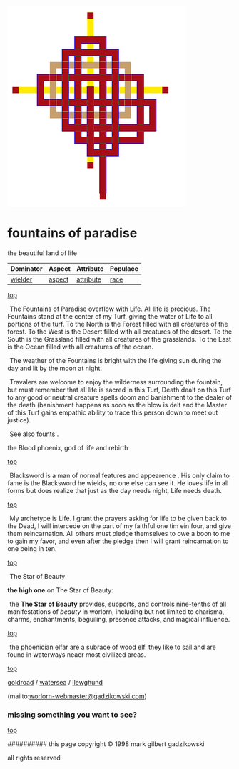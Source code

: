 ![pattern](assets/pattern.gif)

# fountains of paradise



the beautiful land of life

|  **Dominator**       |  **Aspect**        |  **Attribute**           |  **Populace**  | 
| -------------------- | ------------------ | ------------------------ | -------------- | 
|  [wielder](wielder)  |  [aspect](aspect)  |  [attribute](attribute)  |  [race](race)  | 

 

 [top](#top) 

  ![xparent](assets/xparent.gif) The Fountains of Paradise overflow with Life. All life is precious. The Fountains stand at the center of my Turf, giving the water of Life to all portions of the turf. To the North is the Forest filled with all creatures of the forest. To the West is the Desert filled with all creatures of the desert. To the South is the Grassland filled with all creatures of the grasslands. To the East is the Ocean filled with all creatures of the ocean.

  ![xparent](assets/xparent.gif) The weather of the Fountains is bright with the life giving sun during the day and lit by the moon at night.

  ![xparent](assets/xparent.gif) Travalers are welcome to enjoy the wilderness surrounding the fountain, but must remember that all life is sacred in this Turf, Death dealt on this Turf to any good or neutral creature spells doom and banishment to the dealer of the death (banishment happens as soon as the blow is delt and the Master of this Turf gains empathic ability to trace this person down to meet out justice).

  ![xparent](assets/xparent.gif) See also  [founts](founts.md) .

 







the Blood phoenix, god of life and rebirth

 [top](#top) 

  ![xparent](assets/xparent.gif) Blacksword is a man of normal features and appearence . His only claim to fame is the Blacksword he wields, no one else can see it. He loves life in all forms but does realize that just as the day needs night, Life needs death.

 

 [top](#top) 

  ![xparent](assets/xparent.gif) My archetype is Life. I grant the prayers asking for life to be given back to the Dead, I will intercede on the part of my faithful one tim ein four, and give them reincarnation. All others must pledge themselves to owe a boon to me to gain my favor, and even after the pledge then I will grant reincarnation to one being in ten.

 

 [top](#top) 

  ![xparent](assets/xparent.gif) The Star of Beauty

 
 **the high one** on The Star of Beauty:

  ![xparent](assets/xparent.gif) the **The Star of Beauty** provides, supports, and controls nine-tenths of all manifestations of *beauty* in worlorn, including but not limited to charisma, charms, enchantments, beguiling, presence attacks, and magical influence.

 



 [top](#top) 

  ![xparent](assets/xparent.gif) the phoenician elfar are a subrace of wood elf. they like to sail and are found in waterways neaer most civilized areas.

 

 [top](#top) 

 [goldroad](goldroad.md)  /  [watersea](watersea.md)  /  [llewghund](llewghund.md)  

 (mailto:worlorn-webmaster@gadzikowski.com) 


### missing something you want to see?



 [top](#top) 


########## this page copyright © 1998 mark gilbert gadzikowski

all rights reserved